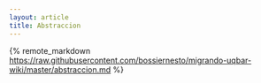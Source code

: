 ```yaml
---
layout: article
title: Abstraccion
---
```


{% remote_markdown https://raw.githubusercontent.com/bossiernesto/migrando-uqbar-wiki/master/abstraccion.md %}